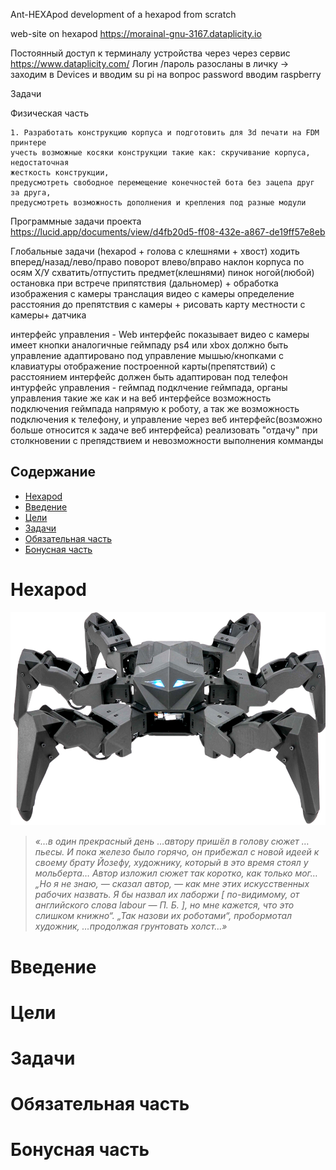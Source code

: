 Ant-HEXApod
development of a hexapod from scratch

web-site on hexapod https://morainal-gnu-3167.dataplicity.io

Постоянный доступ к терминалу устройства через через сервис https://www.dataplicity.com/
Логин /пароль разосланы в личку -> заходим в Devices и вводим
su pi
на вопрос password вводим raspberry

Задачи

Физическая часть

	1. Разработать конструкцию корпуса и подготовить для 3d печати на FDM принтере
	учесть возможные косяки конструкции такие как: скручивание корпуса, недостаточная
	жесткость конструкции,
	предусмотреть свободное перемещение конечностей бота без зацепа друг за друга,
	предусмотреть возможность дополнения и крепления под разные модули

Программные задачи проекта
	https://lucid.app/documents/view/d4fb20d5-ff08-432e-a867-de19ff57e8eb

Глобальные задачи (hexapod + голова с клешнями + хвост)
ходить вперед/назад/лево/право
поворот влево/вправо
наклон корпуса по осям Х/У
схватить/отпустить предмет(клешнями)
пинок ногой(любой)
остановка при встрече припятствия (дальномер) + обработка изображения с камеры
транслация видео с камеры 
	определение расстояния до препятствия с камеры + рисовать карту местности с камеры+ датчика


интерфейс управления - Web интерфейс
	показывает видео с камеры
	имеет кнопки аналогичные геймпаду ps4 или xbox
	должно быть управление адаптировано под управление мышью/кнопками с клавиатуры
	отображение построенной карты(препятствий) с расстоянием
интерфейс должен быть адаптирован под телефон
интурфейс управления - геймпад
	подклчение геймпада, органы управления такие же как и на веб интерфейсе
	возможность подключения геймпада напрямую к роботу, а так же
	возможность подключения к телефону, и управление через веб интерфейс(возможно больше относится к задаче веб интерфейса)
	реализовать "отдачу" при столкновении с препядствием и невозможности выполнения комманды


## Содержание
- [Hexapod](#ant-hexapod)
- [Введение](#введение)
- [Цели](#цели)
- [Задачи](#задачи)
- [Обязательная часть](#обязательная-часть)
- [Бонусная часть](#бонусная-часть)

# Hexapod

![картинка](/hexapod.png)
>*«…в один прекрасный день …автору пришёл в голову сюжет …пьесы. И пока железо было горячо, он прибежал с новой идеей к своему брату Йозефу, художнику, который в это время стоял у мольберта… Автор изложил сюжет так коротко, как только мог… „Но я не знаю, — сказал автор, — как мне этих искусственных рабочих назвать. Я бы назвал их лаборжи [ по-видимому, от английского слова labour — П. Б. ], но мне кажется, что это слишком книжно“. „Так назови их роботами“, пробормотал художник, …продолжая грунтовать холст…»*
# Введение
# Цели
# Задачи

# Обязательная часть
# Бонусная часть